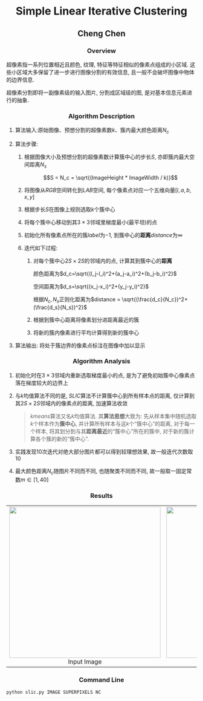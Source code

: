 # <center>Simple Linear Iterative Clustering</center>

## <center>Cheng Chen</center>

### <center>Overview</center>

超像素指一系列位置相近且颜色, 纹理, 特征等特征相似的像素点组成的小区域. 这些小区域大多保留了进一步进行图像分割的有效信息, 且一般不会破坏图像中物体的边界信息.

超像素分割即将一副像素级的输入图片, 分割成区域级的图, 是对基本信息元素进行的抽象.

### <center>Algorithm Description</center>

1. 算法输入:原始图像、预想分割的超像素数$k$、簇内最大颜色距离$N_c$

2. 算法步骤:

   1. 根据图像大小及预想分割的超像素数计算簇中心的步长$S$, 亦即簇内最大空间距离$N_s$

      $$S = N_c = \sqrt{(ImageHeight * ImageWidth / k)}​$$

   2. 将图像从$RGB$空间转化到$LAB$空间, 每个像素点对应一个五维向量$[l, a, b, x, y]$

   3. 根据步长$S$在图像上规则选取$k$个簇中心

   4. 将每个簇中心移动到其$3\times 3​$邻域里梯度最小(最平坦)的点

   5. 初始化所有像素点所在的簇$label$为$-1$, 到簇中心的**距离**$distance$为$\infty$

   6. 迭代如下过程:

      1. 对每个簇中心$2S\times 2S$的邻域内的点, 计算其到簇中心的**距离**

         颜色距离为$d_c=\sqrt{(l_j-l_i)^2+(a_j-a_i)^2+(b_j-b_i)^2}​$

         空间距离为$d_s=\sqrt{(x_j-x_i)^2+(y_j-y_i)^2}$

         根据$N_c, N_s$正则化距离为$distance = \sqrt{(\frac{d_c}{N_c})^2+(\frac{d_s}{N_s})^2}​$

      2. 根据到簇中心距离将像素划分进距离最近的簇

      3. 将新的簇内像素进行平均计算得到新的簇中心

3. 算法输出: 将处于簇边界的像素点标注在图像中加以显示

### <center>Algorithm Analysis</center>

1. 初始化时在$3\times 3$邻域内重新选取梯度最小的点, 是为了避免初始簇中心像素点落在梯度较大的边界上

2. 与$k​$均值算法不同的是, $SLIC​$算法不计算簇中心到所有样本点的距离, 仅计算到其$2S\times 2S​$邻域内的像素点的距离, 加速算法收敛

   > $kmeans$算法又名​$k$均值算法. 其**算法思想**大致为: 先从样本集中随机选取​$k$个样本作为**簇中心**, 并计算所有样本与这​$k​$个“簇中心”的距离, 对于每一个样本, 将其划分到与其**距离最近**的“簇中心”所在的簇中, 对于新的簇计算各个簇的新的“簇中心”.

3. 实践发现$10​$次迭代对绝大部分图片都可以得到较理想效果, 故一般迭代次数取$10​$

4. 最大颜色距离$N_c​$随图片不同而不同, 也随聚类不同而不同, 故一般取一固定常数$m\in[1, 40]​$

### <center>Results</center>

<div align="middle">
  <table style="width=100%">
	  <tr>
  		<td>
    	  <img src="images/input.jpg" align="middle" width="400px"/>
    		<figcaption align="middle">Input Image</figcaption>
  		</td>
  		<td>
    	  <img src="images/output.jpg" align="middle" width="400px"/>
    		<figcaption align="middle">SuperPixels Segmentation</figcaption>
  		</td>
	  </tr>
  </table>
</div>

### <center>Command Line</center>

`python slic.py IMAGE SUPERPIXELS NC`